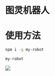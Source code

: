 # 图灵机器人
# 使用方法
```bash
npm i -g my-robot
```
```
my-robot
```
![](http://ww1.sinaimg.cn/large/be86cc18gy1flhmixinw5j20ox0dbdh9.jpg)
